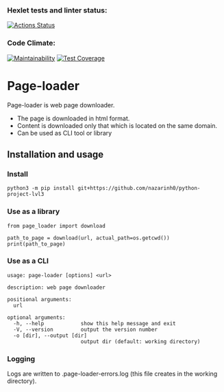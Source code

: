 ### Hexlet tests and linter status:
[![Actions Status](https://github.com/Nazarinh0/python-project-lvl3/workflows/hexlet-check/badge.svg)](https://github.com/Nazarinh0/python-project-lvl3/actions)
### Code Climate:
[![Maintainability](https://api.codeclimate.com/v1/badges/aec025e1107b61dd06b9/maintainability)](https://codeclimate.com/github/Nazarinh0/python-project-lvl3/maintainability)
[![Test Coverage](https://api.codeclimate.com/v1/badges/aec025e1107b61dd06b9/test_coverage)](https://codeclimate.com/github/Nazarinh0/python-project-lvl3/test_coverage)

# Page-loader

Page-loader is web page downloader.

- The page is downloaded in html format.
- Content is downloaded only that which is located on the same domain.
- Can be used as CLI tool or library

## Installation and usage
### Install
`python3 -m pip install git+https://github.com/nazarinh0/python-project-lvl3`

### Use as a library
```
from page_loader import download

path_to_page = download(url, actual_path=os.getcwd())
print(path_to_page)
```

### Use as a CLI
```
usage: page-loader [options] <url>

description: web page downloader

positional arguments:
  url

optional arguments:
  -h, --help            show this help message and exit
  -V, --version         output the version number
  -o [dir], --output [dir]
                        output dir (default: working directory)
```

### Logging

Logs are written to .page-loader-errors.log (this file creates in the working directory).
